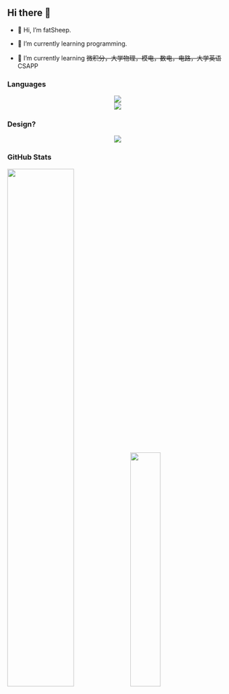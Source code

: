 ## Hi there 👋

- 👋 Hi, I’m fatSheep.

- 🌱 I’m currently learning programming.

- 🤔 I’m currently learning ~~微积分，大学物理，模电，数电，电路，大学英语~~ CSAPP
### Languages
<div align="center">
<div align="center">
<img src="https://skillicons.dev/icons?i=c,cpp,python">
</div>
<div align="center">
<img src="https://skillicons.dev/icons?i=markdown,latex">
</div>
</div>

### Design?
<div align="center">
<div align="center">
<img src="https://skillicons.dev/icons?i=vim,ps,ai">
</div>
</div>

### GitHub Stats
<p float="center">
  <img src="https://github-readme-stats.vercel.app/api?username=00fish0&show_icons=true&theme=transparent" width="55%" />
  <img src="https://github-readme-stats.vercel.app/api/top-langs/?username=00fish0&layout=donut&theme=transparent" width="37%" />
</p>
<!--
**00fish0/00fish0** is a ✨ _special_ ✨ repository because its `README.md` (this file) appears on your GitHub profile.

Here are some ideas to get you started:

- 🔭 I’m currently working on ...
- 🌱 I’m currently learning ...
- 👯 I’m looking to collaborate on ...
- 🤔 I’m looking for help with ...
- 💬 Ask me about ...
- 📫 How to reach me: ...
- 😄 Pronouns: ...
- ⚡ Fun fact: ...
-->
